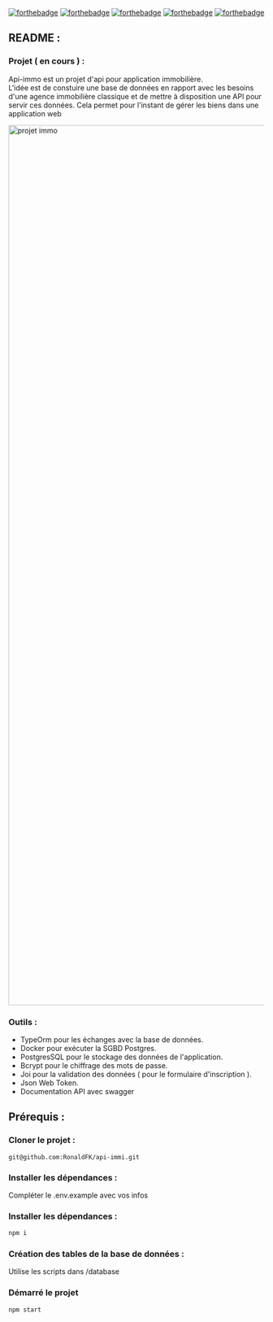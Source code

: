 [![forthebadge](https://img.shields.io/badge/LinkedIn-0077B5?style=for-the-badge&logo=linkedin&logoColor=white)](https://www.linkedin.com/in/ronald-fonlebeck)
[![forthebadge](https://img.shields.io/badge/Node.js-43853D?style=for-the-badge&logo=node.js&logoColor=white)](https://forthebadge.com)
[![forthebadge](https://img.shields.io/badge/Express.js-404D59?style=for-the-badge)](https://forthebadge.com)
[![forthebadge](https://img.shields.io/badge/PostgreSQL-316192?style=for-the-badge&logo=postgresql&logoColor=white)](#)
[![forthebadge](https://img.shields.io/badge/TypeScript-007ACC?style=for-the-badge&logo=typescript&logoColor=white)](#)

## README :

### Projet ( en cours ) :

Api-immo est un projet d'api pour application immobilière.<br />
L'idée est de constuire une base de données en rapport avec les besoins d'une agence immobilière classique et de mettre à disposition une API pour servir ces données.
Cela permet pour l'instant de gérer les biens dans une application web

<img width="1731" alt="projet immo" src="https://user-images.githubusercontent.com/90004972/235125856-f5c52435-cef4-4624-b0bf-9c5bc1bb2dcf.png">


### Outils :

- TypeOrm pour les échanges avec la base de données.
- Docker pour exécuter la SGBD Postgres.
- PostgresSQL pour le stockage des données de l'application.
- Bcrypt pour le chiffrage des mots de passe.
- Joi pour la validation des données ( pour le formulaire d'inscription ).
- Json Web Token.
- Documentation API avec swagger

## Prérequis :

### Cloner le projet :
```
git@github.com:RonaldFK/api-immi.git
```
### Installer les dépendances :
Compléter le .env.example avec vos infos
### Installer les dépendances :

```bash
npm i
```

### Création des tables de la base de données :

Utilise les scripts dans  /database

### Démarré le projet

```
npm start
```

